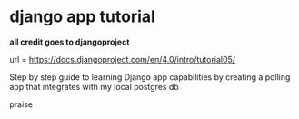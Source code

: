 # django app tutorial 

__all credit goes to djangoproject__

url = https://docs.djangoproject.com/en/4.0/intro/tutorial05/

Step by step guide to learning Django app capabilities by creating a polling app that integrates with my local postgres db 

praise
